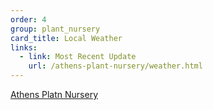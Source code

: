 ```yaml
---
order: 4
group: plant_nursery
card_title: Local Weather
links:
  - link: Most Recent Update
    url: /athens-plant-nursery/weather.html
---
```


<a class="weatherwidget-io" href="https://forecast7.com/en/37d9823d76/zografou/" data-label_1="Athens Plant Nursery" data-label_2="Local Weather" data-font="Noto Sans" data-icons="Climacons Animated" data-theme="pure" >Athens Platn Nursery</a>

<script>
!function(d,s,id){var js,fjs=d.getElementsByTagName(s)[0];if(!d.getElementById(id)){js=d.createElement(s);js.id=id;js.src='https://weatherwidget.io/js/widget.min.js';fjs.parentNode.insertBefore(js,fjs);}}(document,'script','weatherwidget-io-js');
</script>

